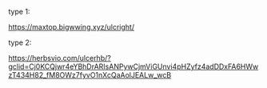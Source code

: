 type 1:

https://maxtop.bigwwing.xyz/ulcright/

type 2:

https://herbsvio.com/ulcerhb/?gclid=Cj0KCQjwr4eYBhDrARIsANPywCjmViGUnvi4pHZyfz4adDDxFA6HWwzT434H82_fM8OWz7fyvO1nXcQaAolJEALw_wcB